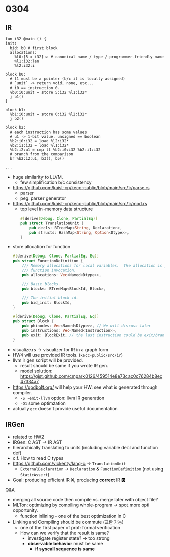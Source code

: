 # 0304

## IR

```ir
fun i32 @main () {
init:
  bid: b0 # first block
  allocations: 
    %l0:[5 x i32]:a # canonical name / type / programmer-friendly name
    %l1:i32:len
    %l2:i32:i

block b0:
  # l1 must be a pointer (b/c it is locally assigned)
  # `unit` -> return void, none, etc...
  # i0 == instruction 0.
  %b0:i0:unit = store 5:i32 %l1:i32* 
  j b1()
}

block b1:
  %b1:i0:unit = store 0:i32 %l2:i32*
  j b2()

block b2:
  # each instruction has some values
  # u1 -> 1-bit value, unsigned == boolean
  %b2:i0:i32 = load %l2:i32*
  %b2:i1:i32 = load %l1:i32*
  %b2:i2:u1 = cmp lt %b2:i0:i32 %b2:i1:i32
  # branch from the comparison
  br %b2:i2:u1, b3(), b5()

...
```

- huge similarity to LLVM.
  - few simplification b/c consistency
- https://github.com/kaist-cp/kecc-public/blob/main/src/ir/parse.rs
  - parser
  - peg: parser generator
- https://github.com/kaist-cp/kecc-public/blob/main/src/ir/mod.rs
  - top level in-memory data structure
    ```rust
    #[derive(Debug, Clone, PartialEq)]
    pub struct TranslationUnit {
        pub decls: BTreeMap<String, Declaration>,
        pub structs: HashMap<String, Option<Dtype>>,
    }
    ```
- store allocation for function
    ```rust
    #[derive(Debug, Clone, PartialEq, Eq)]
    pub struct FunctionDefinition {
        /// Memory allocations for local variables.  The allocation is performed at the beginning of a
        /// function invocation.
        pub allocations: Vec<Named<Dtype>>,

        /// Basic blocks.
        pub blocks: BTreeMap<BlockId, Block>,

        /// The initial block id.
        pub bid_init: BlockId,
    }
    ```
    ```rust
    #[derive(Debug, Clone, PartialEq, Eq)]
    pub struct Block {
        pub phinodes: Vec<Named<Dtype>>, // We will discuss later
        pub instructions: Vec<Named<Instruction>>,
        pub exit: BlockExit, // the last instruction could be exit/branch the block
    }
    ```
- visualize.rs -> visualizer for IR in a graph form
- HW4 will use provided IR tools. (`kecc-public/src/ir`)
- llvm ir gen script will be provided.
  - result should be same if you wrote IR gen. 
  - model solution: https://gist.github.com/cmpark0126/459514e8e73cac0c76284b8ec47334a7
- https://godbolt.org/ will help your HW: see what is generated through compiler.
  - `-S -emit-llvm` option: llvm IR generation
  - `-O1` some optimzation
- actually `gcc` doesn't provide useful documentation

## IRGen

- related to HW2
- IRGen: C AST -> IR AST
- hierarchically translating to units (including variable decl and function def)
- c.f. How to read C types
- https://github.com/vickenty/lang-c -> `TranslationUnit`
  - `ExternalDeclaration` -> `Declaration` & `FunctionDefinition` (not using `StaticAssert`)
- Goal: producing efficient IR ❌, producing **correct** IR 🅾️

Q&A
- merging all source code then compile vs. merge later with object file?
- MLTon: optimizing by compiling whole-program -> spot more opti opportunity.
  - function inlining - one of the best optimization in C
- Linking and Compiling should be commute (교환 가능)
  - one of the first paper of prof: formal verification
  - How can we verify that the result is same?
    - investigate register state? -> too strong
    - **observable behavior** must be same
      - **if syscall sequence is same**